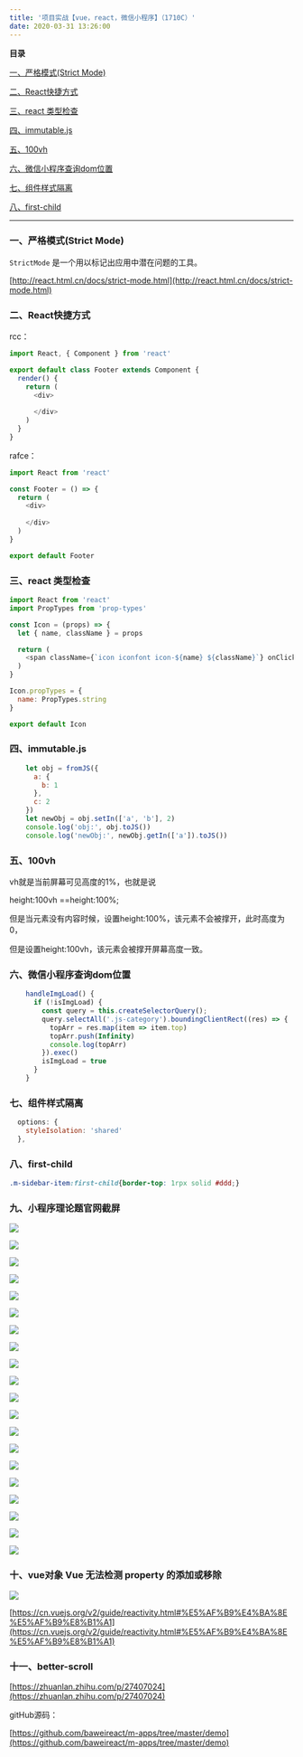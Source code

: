 ```yaml
---
title: '项目实战【vue，react，微信小程序】（1710C）'
date: 2020-03-31 13:26:00
---   
```

**目录**

[一、严格模式(Strict Mode)](#%E4%B8%80%E3%80%81%E4%B8%A5%E6%A0%BC%E6%A8%A1%E5%BC%8F%28Strict%20Mode%29)

[二、React快捷方式](#%E4%BA%8C%E3%80%81React%E5%BF%AB%E6%8D%B7%E6%96%B9%E5%BC%8F)

[三、react 类型检查](#%E4%B8%89%E3%80%81react%20%E7%B1%BB%E5%9E%8B%E6%A3%80%E6%9F%A5)

[四、immutable.js](#%E5%9B%9B%E3%80%81immutable.js)

[五、100vh](#%E4%BA%94%E3%80%81100vh)

[六、微信小程序查询dom位置](#%E5%85%AD%E3%80%81%E5%BE%AE%E4%BF%A1%E5%B0%8F%E7%A8%8B%E5%BA%8F%E6%9F%A5%E8%AF%A2dom%E4%BD%8D%E7%BD%AE)

[七、组件样式隔离](#%E4%B8%83%E3%80%81%E7%BB%84%E4%BB%B6%E6%A0%B7%E5%BC%8F%E9%9A%94%E7%A6%BB)

[八、first-child](#%E5%85%AB%E3%80%81first-child)

---

### 一、严格模式(Strict Mode)

`StrictMode` 是一个用以标记出应用中潜在问题的工具。

[http://react.html.cn/docs/strict-mode.html](http://react.html.cn/docs/strict-mode.html)

### 二、React快捷方式

rcc：

```javascript
import React, { Component } from 'react'

export default class Footer extends Component {
  render() {
    return (
      <div>
        
      </div>
    )
  }
}
```

rafce：

```javascript
import React from 'react'

const Footer = () => {
  return (
    <div>
      
    </div>
  )
}

export default Footer
```

### 三、react 类型检查

```javascript
import React from 'react'
import PropTypes from 'prop-types'

const Icon = (props) => {
  let { name, className } = props

  return (
    <span className={`icon iconfont icon-${name} ${className}`} onClick={props.onClick} ></span>
  )
}

Icon.propTypes = {
  name: PropTypes.string
}

export default Icon
```

### 四、immutable.js

```javascript
    let obj = fromJS({
      a: {
        b: 1
      },
      c: 2
    })
    let newObj = obj.setIn(['a', 'b'], 2)
    console.log('obj:', obj.toJS())
    console.log('newObj:', newObj.getIn(['a']).toJS())
```

### 五、100vh

vh就是当前屏幕可见高度的1%，也就是说

height:100vh ==height:100%;

但是当元素没有内容时候，设置height:100%，该元素不会被撑开，此时高度为0，

但是设置height:100vh，该元素会被撑开屏幕高度一致。

### 六、微信小程序查询dom位置

```javascript
    handleImgLoad() {
      if (!isImgLoad) {
        const query = this.createSelectorQuery();
        query.selectAll('.js-category').boundingClientRect((res) => {
          topArr = res.map(item => item.top)
          topArr.push(Infinity)
          console.log(topArr)
        }).exec()
        isImgLoad = true
      }
    }
```

### 七、组件样式隔离

```javascript
  options: {
    styleIsolation: 'shared'
  },
```

### 八、first-child

```css
.m-sidebar-item:first-child{border-top: 1rpx solid #ddd;}
```

### 九、小程序理论题官网截屏

![](https://img-blog.csdnimg.cn/2020041009312019.png?x-oss-processimage/watermark,type_ZmFuZ3poZW5naGVpdGk,shadow_10,text_aHR0cHM6Ly9ibG9nLmNzZG4ubmV0L3h1dG9uZ2Jhbw,size_16,color_FFFFFF,t_70)

![](https://img-blog.csdnimg.cn/20200410093133242.png?x-oss-processimage/watermark,type_ZmFuZ3poZW5naGVpdGk,shadow_10,text_aHR0cHM6Ly9ibG9nLmNzZG4ubmV0L3h1dG9uZ2Jhbw,size_16,color_FFFFFF,t_70)

![](https://img-blog.csdnimg.cn/20200410093151299.png?x-oss-processimage/watermark,type_ZmFuZ3poZW5naGVpdGk,shadow_10,text_aHR0cHM6Ly9ibG9nLmNzZG4ubmV0L3h1dG9uZ2Jhbw,size_16,color_FFFFFF,t_70)

![](https://img-blog.csdnimg.cn/20200410100249129.png?x-oss-processimage/watermark,type_ZmFuZ3poZW5naGVpdGk,shadow_10,text_aHR0cHM6Ly9ibG9nLmNzZG4ubmV0L3h1dG9uZ2Jhbw,size_16,color_FFFFFF,t_70)

![](https://img-blog.csdnimg.cn/20200410100314991.png?x-oss-processimage/watermark,type_ZmFuZ3poZW5naGVpdGk,shadow_10,text_aHR0cHM6Ly9ibG9nLmNzZG4ubmV0L3h1dG9uZ2Jhbw,size_16,color_FFFFFF,t_70)

![](https://img-blog.csdnimg.cn/20200410100327164.png?x-oss-processimage/watermark,type_ZmFuZ3poZW5naGVpdGk,shadow_10,text_aHR0cHM6Ly9ibG9nLmNzZG4ubmV0L3h1dG9uZ2Jhbw,size_16,color_FFFFFF,t_70)

![](https://img-blog.csdnimg.cn/2020041010034045.png?x-oss-processimage/watermark,type_ZmFuZ3poZW5naGVpdGk,shadow_10,text_aHR0cHM6Ly9ibG9nLmNzZG4ubmV0L3h1dG9uZ2Jhbw,size_16,color_FFFFFF,t_70)

![](https://img-blog.csdnimg.cn/20200410100349984.png?x-oss-processimage/watermark,type_ZmFuZ3poZW5naGVpdGk,shadow_10,text_aHR0cHM6Ly9ibG9nLmNzZG4ubmV0L3h1dG9uZ2Jhbw,size_16,color_FFFFFF,t_70)

![](https://img-blog.csdnimg.cn/20200410100401559.png?x-oss-processimage/watermark,type_ZmFuZ3poZW5naGVpdGk,shadow_10,text_aHR0cHM6Ly9ibG9nLmNzZG4ubmV0L3h1dG9uZ2Jhbw,size_16,color_FFFFFF,t_70)

![](https://img-blog.csdnimg.cn/20200410103206913.png?x-oss-processimage/watermark,type_ZmFuZ3poZW5naGVpdGk,shadow_10,text_aHR0cHM6Ly9ibG9nLmNzZG4ubmV0L3h1dG9uZ2Jhbw,size_16,color_FFFFFF,t_70)

![](https://img-blog.csdnimg.cn/20200410103220532.png?x-oss-processimage/watermark,type_ZmFuZ3poZW5naGVpdGk,shadow_10,text_aHR0cHM6Ly9ibG9nLmNzZG4ubmV0L3h1dG9uZ2Jhbw,size_16,color_FFFFFF,t_70)

![](https://img-blog.csdnimg.cn/20200410103244591.png?x-oss-processimage/watermark,type_ZmFuZ3poZW5naGVpdGk,shadow_10,text_aHR0cHM6Ly9ibG9nLmNzZG4ubmV0L3h1dG9uZ2Jhbw,size_16,color_FFFFFF,t_70)

![](https://img-blog.csdnimg.cn/20200410103254190.png?x-oss-processimage/watermark,type_ZmFuZ3poZW5naGVpdGk,shadow_10,text_aHR0cHM6Ly9ibG9nLmNzZG4ubmV0L3h1dG9uZ2Jhbw,size_16,color_FFFFFF,t_70)

![](https://img-blog.csdnimg.cn/20200410103319432.png?x-oss-processimage/watermark,type_ZmFuZ3poZW5naGVpdGk,shadow_10,text_aHR0cHM6Ly9ibG9nLmNzZG4ubmV0L3h1dG9uZ2Jhbw,size_16,color_FFFFFF,t_70)

![](https://img-blog.csdnimg.cn/2020041010333083.png?x-oss-processimage/watermark,type_ZmFuZ3poZW5naGVpdGk,shadow_10,text_aHR0cHM6Ly9ibG9nLmNzZG4ubmV0L3h1dG9uZ2Jhbw,size_16,color_FFFFFF,t_70)

![](https://img-blog.csdnimg.cn/20200410103339967.png?x-oss-processimage/watermark,type_ZmFuZ3poZW5naGVpdGk,shadow_10,text_aHR0cHM6Ly9ibG9nLmNzZG4ubmV0L3h1dG9uZ2Jhbw,size_16,color_FFFFFF,t_70)

![](https://img-blog.csdnimg.cn/20200410103350932.png?x-oss-processimage/watermark,type_ZmFuZ3poZW5naGVpdGk,shadow_10,text_aHR0cHM6Ly9ibG9nLmNzZG4ubmV0L3h1dG9uZ2Jhbw,size_16,color_FFFFFF,t_70)

![](https://img-blog.csdnimg.cn/20200410103402961.png?x-oss-processimage/watermark,type_ZmFuZ3poZW5naGVpdGk,shadow_10,text_aHR0cHM6Ly9ibG9nLmNzZG4ubmV0L3h1dG9uZ2Jhbw,size_16,color_FFFFFF,t_70)

![](https://img-blog.csdnimg.cn/20200410103415484.png?x-oss-processimage/watermark,type_ZmFuZ3poZW5naGVpdGk,shadow_10,text_aHR0cHM6Ly9ibG9nLmNzZG4ubmV0L3h1dG9uZ2Jhbw,size_16,color_FFFFFF,t_70)

![](https://img-blog.csdnimg.cn/20200410103429494.png?x-oss-processimage/watermark,type_ZmFuZ3poZW5naGVpdGk,shadow_10,text_aHR0cHM6Ly9ibG9nLmNzZG4ubmV0L3h1dG9uZ2Jhbw,size_16,color_FFFFFF,t_70)

### 十、vue对象 Vue 无法检测 property 的添加或移除

![](https://img-blog.csdnimg.cn/20200413083238273.png?x-oss-processimage/watermark,type_ZmFuZ3poZW5naGVpdGk,shadow_10,text_aHR0cHM6Ly9ibG9nLmNzZG4ubmV0L3h1dG9uZ2Jhbw,size_16,color_FFFFFF,t_70)

[https://cn.vuejs.org/v2/guide/reactivity.html#%E5%AF%B9%E4%BA%8E%E5%AF%B9%E8%B1%A1](https://cn.vuejs.org/v2/guide/reactivity.html#%E5%AF%B9%E4%BA%8E%E5%AF%B9%E8%B1%A1)

### 十一、better-scroll

[https://zhuanlan.zhihu.com/p/27407024](https://zhuanlan.zhihu.com/p/27407024)

gitHub源码：

[https://github.com/baweireact/m-apps/tree/master/demo](https://github.com/baweireact/m-apps/tree/master/demo)